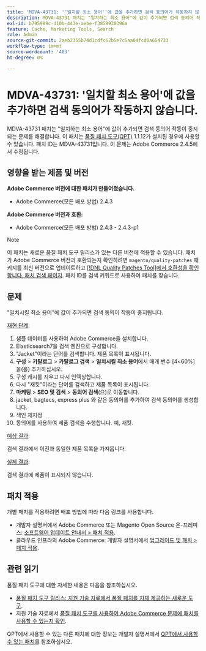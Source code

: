 ```yaml
---
title: 'MDVA-43731: ''일치할 최소 용어''에 값을 추가하면 검색 동의어가 작동하지 않습니다.'
description: MDVA-43731 패치는 "일치하는 최소 용어"에 값이 추가되면 검색 동의어 작동이 중지되는 문제를 해결합니다. 이 패치는 [Quality Patches Tool (QPT)](/help/announcements/adobe-commerce-announcements/magento-quality-patches-released-new-tool-to-self-serve-quality-patches.md) 1.1.12가 설치된 경우 사용할 수 있습니다. 패치 ID는 MDVA-43731입니다. 이 문제는 Adobe Commerce 2.4.5에서 수정됩니다.
exl-id: b795989c-d10b-443e-aebe-f3859930396a
feature: Cache, Marketing Tools, Search
role: Admin
source-git-commit: 2aeb2355b74d1cdfc62b5e7c5aa04fcd0a654733
workflow-type: tm+mt
source-wordcount: '483'
ht-degree: 0%

---
```


# MDVA-43731: &#39;일치할 최소 용어&#39;에 값을 추가하면 검색 동의어가 작동하지 않습니다.

MDVA-43731 패치는 &quot;일치하는 최소 용어&quot;에 값이 추가되면 검색 동의어 작동이 중지되는 문제를 해결합니다. 이 패치는 [품질 패치 도구(QPT)](/help/announcements/adobe-commerce-announcements/magento-quality-patches-released-new-tool-to-self-serve-quality-patches.md) 1.1.12가 설치된 경우에 사용할 수 있습니다. 패치 ID는 MDVA-43731입니다. 이 문제는 Adobe Commerce 2.4.5에서 수정됩니다.

## 영향을 받는 제품 및 버전

**Adobe Commerce 버전에 대한 패치가 만들어졌습니다.**

* Adobe Commerce(모든 배포 방법) 2.4.3

**Adobe Commerce 버전과 호환:**

* Adobe Commerce(모든 배포 방법) 2.4.3 - 2.4.3-p1

>[!NOTE]
>
>이 패치는 새로운 품질 패치 도구 릴리스가 있는 다른 버전에 적용할 수 있습니다. 패치가 Adobe Commerce 버전과 호환되는지 확인하려면 `magento/quality-patches` 패키지를 최신 버전으로 업데이트하고 [[!DNL Quality Patches Tool]에서 호환성을 확인합니다. 패치 검색 페이지](https://experienceleague.adobe.com/tools/commerce-quality-patches/index.html?lang=ko). 패치 ID를 검색 키워드로 사용하여 패치를 찾습니다.

## 문제

&quot;일치시킬 최소 용어&quot;에 값이 추가되면 검색 동의어 작동이 중지됩니다.

<u>재현 단계</u>:

1. 샘플 데이터를 사용하여 Adobe Commerce을 설치합니다.
1. Elasticsearch7을 검색 엔진으로 구성합니다.
1. &quot;Jacket&quot;이라는 단어를 검색합니다. 제품 목록이 표시됩니다.
1. **구성** > **카탈로그** > **카탈로그 검색** > **일치시킬 최소 용어**&#x200B;에서 매개 변수 [4&lt;60%]을(를) 추가하십시오.
1. 구성 캐시를 지우고 다시 인덱싱합니다.
1. 다시 &quot;재킷&quot;이라는 단어를 검색하고 제품 목록이 표시됩니다.
1. **마케팅** > **SEO 및 검색** > **동의어 검색**(으)로 이동합니다.
1. jacket, bagtecs, express plus 와 같은 동의어를 추가하여 검색 동의어를 생성합니다.
1. 색인 재지정
1. 동의어를 사용하여 제품 검색을 수행합니다. 예, 재킷.

<u>예상 결과</u>:

검색 결과에서 이전과 동일한 제품 목록을 가져옵니다.

<u>실제 결과</u>:

검색 결과에 제품이 표시되지 않습니다.

## 패치 적용

개별 패치를 적용하려면 배포 방법에 따라 다음 링크를 사용합니다.

* 개발자 설명서에서 Adobe Commerce 또는 Magento Open Source 온-프레미스: [소프트웨어 업데이트 안내서 > 패치 적용](https://experienceleague.adobe.com/ko/docs/commerce-operations/tools/quality-patches-tool/usage).
* 클라우드 인프라의 Adobe Commerce: 개발자 설명서에서 [업그레이드 및 패치 > 패치 적용](https://experienceleague.adobe.com/ko/docs/commerce-cloud-service/user-guide/develop/upgrade/apply-patches).

## 관련 읽기

품질 패치 도구에 대한 자세한 내용은 다음을 참조하십시오.

* [품질 패치 도구 릴리스: 지원 기술 자료에서 품질 패치를 자체 제공하는 새로운 도구](/help/announcements/adobe-commerce-announcements/magento-quality-patches-released-new-tool-to-self-serve-quality-patches.md).
* 지원 기술 자료에서 [품질 패치 도구를 사용하여 Adobe Commerce 문제에 패치를 사용할 수 있는지 확인](/help/support-tools/patches-available-in-qpt-tool/check-patch-for-magento-issue-with-magento-quality-patches.md).

QPT에서 사용할 수 있는 다른 패치에 대한 정보는 개발자 설명서에서 [QPT에서 사용할 수 있는 패치](https://experienceleague.adobe.com/tools/commerce-quality-patches/index.html?lang=ko)를 참조하십시오.
